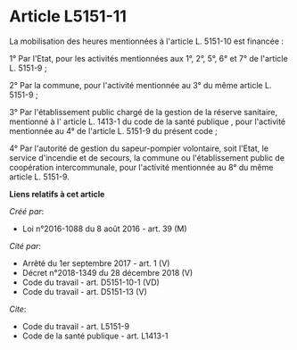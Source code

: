# Article L5151-11

La mobilisation des heures mentionnées à l'article L. 5151-10 est financée : 

1° Par l'Etat, pour les activités mentionnées aux 1°, 2°, 5°, 6° et 7° de l'article L. 5151-9 ; 

2° Par la commune, pour l'activité mentionnée au 3° du même article L. 5151-9 ; 

3° Par l'établissement public chargé de la gestion de la réserve sanitaire, mentionné à l' article L. 1413-1 du code de la
santé publique , pour l'activité mentionnée au 4° de l'article L. 5151-9 du présent code ;

4° Par l'autorité de gestion du sapeur-pompier volontaire, soit l'Etat, le service d'incendie et de secours, la commune ou
l'établissement public de coopération intercommunale, pour l'activité mentionnée au 8° du même article L. 5151-9.

**Liens relatifs à cet article**

_Créé par_:

  - Loi n°2016-1088 du 8 août 2016 - art. 39 (M)

_Cité par_:

  - Arrêté du 1er septembre 2017 - art. 1 (V)
  - Décret n°2018-1349 du 28 décembre 2018 (V)
  - Code du travail - art. D5151-10-1 (VD)
  - Code du travail - art. D5151-13 (V)

_Cite_:

  - Code du travail - art. L5151-9
  - Code de la santé publique - art. L1413-1
